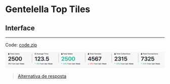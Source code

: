 # Gentelella Top Tiles

## Interface
---

Code: [code.zip](code.zip)

![](assets/layout.png)

> [Alternativa de resposta](code-response/)
